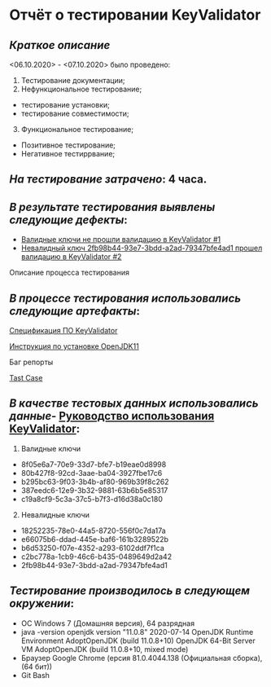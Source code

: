 # Отчёт о тестировании KeyValidator
## *Краткое описание*
<06.10.2020> - <07.10.2020> было проведено: 
1. Тестирование документации;
2. Нефункциональное тестирование;
- тестирование установки;
- тестирование совместимости;
3. Функциональное тестирование;
- Позитивное тестирование;
- Негативное тестиррвание;

## *На тестирование затрачено*:  4 часа.

## *В результате тестирования выявлены следующие дефекты*:

* [Валидные ключи не прошли валидацию в KeyValidator #1](https://github.com/Daniilzadorozhniy/KeyValidator/issues/1#issue-715875866)
* [Невалидный ключ 2fb98b44-93e7-3bdd-a2ad-79347bfe4ad1 прошел валидацию в KeyValidator #2](https://github.com/Daniilzadorozhniy/KeyValidator/issues/2#issue-715882528)

Описание процесса тестирования

## *В процессе тестирования использовались следующие артефакты*:

[Спецификация ПО KeyValidator](https://github.com/netology-code/javaqa-homeworks/blob/master/intro/user-manual.md)

[Инструкция по установке OpenJDK11](https://github.com/netology-code/javaqa-homeworks/blob/master/intro/openjdk11-manual.md)

Баг репорты

[Tast Case](https://github.com/Daniilzadorozhniy/Test-case.git)

## *В качестве тестовых данных использовались данные*- [Руководство использования KeyValidator](https://github.com/netology-code/javaqa-homeworks/blob/master/intro/user-manual.md):

1. Валидные ключи
* 8f05e6a7-70e9-33d7-bfe7-b19eae0d8998
* 80b427f8-92cd-3aae-ba04-3927fbe17c6
* b295bc63-9f03-3b4b-af80-969b39f8c262
* 387eedc6-12e9-3b32-9881-63b6b5e85317
* c19a8cf9-5c3a-37c5-b7f3-d16d38a0c180
2. Невалидные ключи
* 18252235-78e0-44a5-8720-556f0c7da17a
* e66075b6-ddad-445e-baf6-161b3289522b
* b6d53250-f07e-4352-a293-6102ddf7f1ca
* c2bc778a-1cb9-46c6-b435-0489649d2a42
* 2fb98b44-93e7-3bdd-a2ad-79347bfe4ad1

## *Тестирование производилось в следующем окружении*:

* ОС Windows 7 (Домашняя версия), 64 разрядная
* java -version
openjdk version "11.0.8" 2020-07-14
OpenJDK Runtime Environment AdoptOpenJDK (build 11.0.8+10)
OpenJDK 64-Bit Server VM AdoptOpenJDK (build 11.0.8+10, mixed mode)
* Браузер Google Chrome (ерсия 81.0.4044.138 (Официальная сборка), (64 бит))
* Git Bash